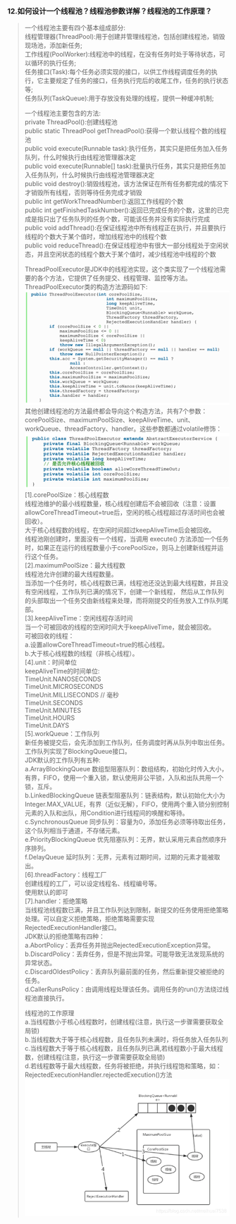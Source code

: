 ### 12.如何设计一个线程池？线程池参数详解？线程池的工作原理？
>一个线程池主要有四个基本组成部分:              
 线程管理器(ThreadPool):用于创建并管理线程池，包括创建线程池，销毁现场池，添加新任务;                      
 工作线程(PoolWorker):线程池中的线程，在没有任务时处于等待状态，可以循环的执行任务;                   
 任务接口(Task):每个任务必须实现的接口，以供工作线程调度任务的执行，它主要规定了任务的接口，任务执行完后的收尾工作，任务的执行状态等;                         
 任务队列(TaskQueue):用于存放没有处理的线程，提供一种缓冲机制;                          
>                           
>一个线程池主要包含的方法:              
 private ThreadPool():创建线程池             
 public static ThreadPool getThreadPool():获得一个默认线程个数的线程池                
 public void execute(Runnable task):执行任务，其实只是把任务加入任务队列，什么时候执行由线程池管理器决定          
 public void execute(Runnable[] task):批量执行任务，其实只是把任务加入任务队列，什么时候执行由线程池管理器决定              
 public void destroy():销毁线程池，该方法保证在所有任务都完成的情况下才销毁所有线程，否则等待任务完成才销毁               
 public int getWorkThreadNumber():返回工作线程的个数                 
 public int getFinishedTaskNumber():返回已完成任务的个数，这里的已完成是指只出了任务队列的任务个数，可能该任务并没有实际执行完成              
 public void addThread():在保证线程池中所有线程正在执行，并且要执行线程的个数大于某个值时，增加线程池中的线程个数               
 public void reduceThread():在保证线程池中有很大一部分线程处于空闲状态，并且空闲状态的线程个数大于某个值时，减少线程池中线程的个数                         
>                                               
>ThreadPoolExecutor是JDK中的线程池实现，这个类实现了一个线程池需要的各个方法，它提供了任务提交、线程管理、监控等方法。                          
 ThreadPoolExecutor类的构造方法源码如下:                                  
> ![thread_pool_constructor](http://github.com/xidianlina/practice/raw/master//java_practice/topic/picture/thread_pool_constructor.png)                            
>其他创建线程池的方法最终都会导向这个构造方法，共有7个参数：corePoolSize、maximumPoolSize、keepAliveTime、unit、workQueue、threadFactory、handler。这些参数都通过volatile修饰：                                                         
> ![thread_pool_param](http://github.com/xidianlina/practice/raw/master//java_practice/topic/picture/thread_pool_param.png)                 
> [1].corePoolSize：核心线程数                                
  线程池维护的最小线程数量，核心线程创建后不会被回收（注意：设置allowCoreThreadTimeout=true后，空闲的核心线程超过存活时间也会被回收）。                  
  大于核心线程数的线程，在空闲时间超过keepAliveTime后会被回收。                     
  线程池刚创建时，里面没有一个线程，当调用 execute() 方法添加一个任务时，如果正在运行的线程数量小于corePoolSize，则马上创建新线程并运行这个任务。                       
  [2].maximumPoolSize：最大线程数             
  线程池允许创建的最大线程数量。                   
  当添加一个任务时，核心线程数已满，线程池还没达到最大线程数，并且没有空闲线程，工作队列已满的情况下，创建一个新线程，
>然后从工作队列的头部取出一个任务交由新线程来处理，而将刚提交的任务放入工作队列尾部。                     
  [3].keepAliveTime：空闲线程存活时间                
  当一个可被回收的线程的空闲时间大于keepAliveTime，就会被回收。             
  可被回收的线程：              
  a.设置allowCoreThreadTimeout=true的核心线程。         
  b.大于核心线程数的线程（非核心线程）。              
  [4].unit：时间单位             
  keepAliveTime的时间单位:                   
  TimeUnit.NANOSECONDS              
  TimeUnit.MICROSECONDS             
  TimeUnit.MILLISECONDS // 毫秒               
  TimeUnit.SECONDS              
  TimeUnit.MINUTES                  
  TimeUnit.HOURS                    
  TimeUnit.DAYS                 
  [5].workQueue：工作队列                    
  新任务被提交后，会先添加到工作队列，任务调度时再从队列中取出任务。工作队列实现了BlockingQueue接口。                  
  JDK默认的工作队列有五种:                    
  a.ArrayBlockingQueue 数组型阻塞队列：数组结构，初始化时传入大小，有界，FIFO，使用一个重入锁，默认使用非公平锁，入队和出队共用一个锁，互斥。            
  b.LinkedBlockingQueue 链表型阻塞队列：链表结构，默认初始化大小为Integer.MAX_VALUE，有界（近似无解），FIFO，使用两个重入锁分别控制元素的入队和出队，用Condition进行线程间的唤醒和等待。                 
  c.SynchronousQueue 同步队列：容量为0，添加任务必须等待取出任务，这个队列相当于通道，不存储元素。                
  e.PriorityBlockingQueue 优先阻塞队列：无界，默认采用元素自然顺序升序排列。                 
  f.DelayQueue 延时队列：无界，元素有过期时间，过期的元素才能被取出。                  
  [6].threadFactory：线程工厂                
  创建线程的工厂，可以设定线程名、线程编号等。                
  使用默认的即可               
  [7].handler：拒绝策略                  
  当线程池线程数已满，并且工作队列达到限制，新提交的任务使用拒绝策略处理。可以自定义拒绝策略，拒绝策略需要实现RejectedExecutionHandler接口。                     
  JDK默认的拒绝策略有四种：                    
  a.AbortPolicy：丢弃任务并抛出RejectedExecutionException异常。                    
  b.DiscardPolicy：丢弃任务，但是不抛出异常。可能导致无法发现系统的异常状态。                         
  c.DiscardOldestPolicy：丢弃队列最前面的任务，然后重新提交被拒绝的任务。                        
  d.CallerRunsPolicy：由调用线程处理该任务。调用任务的run()方法绕过线程池直接执行。                              
>                               
>线程池的工作原理                   
>a.当线程数小于核心线程数时，创建线程(注意，执行这一步骤需要获取全局锁)                                               
 b.当线程数大于等于核心线程数，且任务队列未满时，将任务放入任务队列                                       
 c.当线程数大于等于核心线程数，且任务队列已满,若线程数小于最大线程数，创建线程(注意，执行这一步骤需要获取全局锁)                 
 d.若线程数等于最大线程数，任务将被拒绝，并执行线程饱和策略，如：RejectedExecutionHandler.rejectedExecution()方法                            
> ![thread_pool_yuanli](http://github.com/xidianlina/practice/raw/master//java_practice/topic/picture/thread_pool_yuanli.png)                 
>                                                                                         
